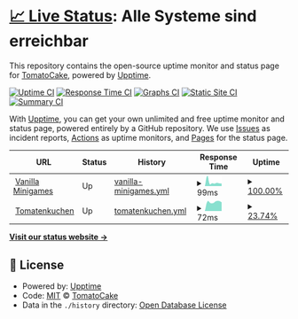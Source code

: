 # [📈 Live Status](https://devtomatocake.github.io/Status): <!--live status--> **Alle Systeme sind erreichbar**

This repository contains the open-source uptime monitor and status page for [TomatoCake](https://vanillaminigames.eu/), powered by [Upptime](https://github.com/upptime/upptime).

[![Uptime CI](https://github.com/devtomatocake/Status/workflows/Uptime%20CI/badge.svg)](https://github.com/devtomatocake/Status/actions?query=workflow%3A%22Uptime+CI%22)
[![Response Time CI](https://github.com/devtomatocake/Status/workflows/Response%20Time%20CI/badge.svg)](https://github.com/devtomatocake/Status/actions?query=workflow%3A%22Response+Time+CI%22)
[![Graphs CI](https://github.com/devtomatocake/Status/workflows/Graphs%20CI/badge.svg)](https://github.com/devtomatocake/Status/actions?query=workflow%3A%22Graphs+CI%22)
[![Static Site CI](https://github.com/devtomatocake/Status/workflows/Static%20Site%20CI/badge.svg)](https://github.com/devtomatocake/Status/actions?query=workflow%3A%22Static+Site+CI%22)
[![Summary CI](https://github.com/devtomatocake/Status/workflows/Summary%20CI/badge.svg)](https://github.com/devtomatocake/Status/actions?query=workflow%3A%22Summary+CI%22)

With [Upptime](https://upptime.js.org), you can get your own unlimited and free uptime monitor and status page, powered entirely by a GitHub repository. We use [Issues](https://github.com/devtomatocake/Status/issues) as incident reports, [Actions](https://github.com/devtomatocake/Status/actions) as uptime monitors, and [Pages](https://devtomatocake.github.io/Status) for the status page.

<!--start: status pages-->
<!-- This summary is generated by Upptime (https://github.com/upptime/upptime) -->
<!-- Do not edit this manually, your changes will be overwritten -->
<!-- prettier-ignore -->
| URL | Status | History | Response Time | Uptime |
| --- | ------ | ------- | ------------- | ------ |
| <img alt="" src="https://vanillaminigames.eu/images/favicon.ico" height="13"> [Vanilla Minigames](https://vanillaminigames.eu) | Up | [vanilla-minigames.yml](https://github.com/DEVTomatoCake/Status/commits/HEAD/history/vanilla-minigames.yml) | <details><summary><img alt="Response time graph" src="./graphs/vanilla-minigames/response-time-week.png" height="20"> 99ms</summary><br><a href="https://status.vanillaminigames.eu/history/vanilla-minigames"><img alt="Response time 99" src="https://img.shields.io/endpoint?url=https%3A%2F%2Fraw.githubusercontent.com%2FDEVTomatoCake%2FStatus%2FHEAD%2Fapi%2Fvanilla-minigames%2Fresponse-time.json"></a><br><a href="https://status.vanillaminigames.eu/history/vanilla-minigames"><img alt="24-hour response time 99" src="https://img.shields.io/endpoint?url=https%3A%2F%2Fraw.githubusercontent.com%2FDEVTomatoCake%2FStatus%2FHEAD%2Fapi%2Fvanilla-minigames%2Fresponse-time-day.json"></a><br><a href="https://status.vanillaminigames.eu/history/vanilla-minigames"><img alt="7-day response time 99" src="https://img.shields.io/endpoint?url=https%3A%2F%2Fraw.githubusercontent.com%2FDEVTomatoCake%2FStatus%2FHEAD%2Fapi%2Fvanilla-minigames%2Fresponse-time-week.json"></a><br><a href="https://status.vanillaminigames.eu/history/vanilla-minigames"><img alt="30-day response time 99" src="https://img.shields.io/endpoint?url=https%3A%2F%2Fraw.githubusercontent.com%2FDEVTomatoCake%2FStatus%2FHEAD%2Fapi%2Fvanilla-minigames%2Fresponse-time-month.json"></a><br><a href="https://status.vanillaminigames.eu/history/vanilla-minigames"><img alt="1-year response time 99" src="https://img.shields.io/endpoint?url=https%3A%2F%2Fraw.githubusercontent.com%2FDEVTomatoCake%2FStatus%2FHEAD%2Fapi%2Fvanilla-minigames%2Fresponse-time-year.json"></a></details> | <details><summary><a href="https://status.vanillaminigames.eu/history/vanilla-minigames">100.00%</a></summary><a href="https://status.vanillaminigames.eu/history/vanilla-minigames"><img alt="All-time uptime 100.00%" src="https://img.shields.io/endpoint?url=https%3A%2F%2Fraw.githubusercontent.com%2FDEVTomatoCake%2FStatus%2FHEAD%2Fapi%2Fvanilla-minigames%2Fuptime.json"></a><br><a href="https://status.vanillaminigames.eu/history/vanilla-minigames"><img alt="24-hour uptime 100.00%" src="https://img.shields.io/endpoint?url=https%3A%2F%2Fraw.githubusercontent.com%2FDEVTomatoCake%2FStatus%2FHEAD%2Fapi%2Fvanilla-minigames%2Fuptime-day.json"></a><br><a href="https://status.vanillaminigames.eu/history/vanilla-minigames"><img alt="7-day uptime 100.00%" src="https://img.shields.io/endpoint?url=https%3A%2F%2Fraw.githubusercontent.com%2FDEVTomatoCake%2FStatus%2FHEAD%2Fapi%2Fvanilla-minigames%2Fuptime-week.json"></a><br><a href="https://status.vanillaminigames.eu/history/vanilla-minigames"><img alt="30-day uptime 100.00%" src="https://img.shields.io/endpoint?url=https%3A%2F%2Fraw.githubusercontent.com%2FDEVTomatoCake%2FStatus%2FHEAD%2Fapi%2Fvanilla-minigames%2Fuptime-month.json"></a><br><a href="https://status.vanillaminigames.eu/history/vanilla-minigames"><img alt="1-year uptime 100.00%" src="https://img.shields.io/endpoint?url=https%3A%2F%2Fraw.githubusercontent.com%2FDEVTomatoCake%2FStatus%2FHEAD%2Fapi%2Fvanilla-minigames%2Fuptime-year.json"></a></details>
| <img alt="" src="https://tomatenkuchen.eu/assets/images/icon.ico" height="13"> [Tomatenkuchen](https://tomatenkuchen.eu) | Up | [tomatenkuchen.yml](https://github.com/DEVTomatoCake/Status/commits/HEAD/history/tomatenkuchen.yml) | <details><summary><img alt="Response time graph" src="./graphs/tomatenkuchen/response-time-week.png" height="20"> 72ms</summary><br><a href="https://status.vanillaminigames.eu/history/tomatenkuchen"><img alt="Response time 72" src="https://img.shields.io/endpoint?url=https%3A%2F%2Fraw.githubusercontent.com%2FDEVTomatoCake%2FStatus%2FHEAD%2Fapi%2Ftomatenkuchen%2Fresponse-time.json"></a><br><a href="https://status.vanillaminigames.eu/history/tomatenkuchen"><img alt="24-hour response time 72" src="https://img.shields.io/endpoint?url=https%3A%2F%2Fraw.githubusercontent.com%2FDEVTomatoCake%2FStatus%2FHEAD%2Fapi%2Ftomatenkuchen%2Fresponse-time-day.json"></a><br><a href="https://status.vanillaminigames.eu/history/tomatenkuchen"><img alt="7-day response time 72" src="https://img.shields.io/endpoint?url=https%3A%2F%2Fraw.githubusercontent.com%2FDEVTomatoCake%2FStatus%2FHEAD%2Fapi%2Ftomatenkuchen%2Fresponse-time-week.json"></a><br><a href="https://status.vanillaminigames.eu/history/tomatenkuchen"><img alt="30-day response time 72" src="https://img.shields.io/endpoint?url=https%3A%2F%2Fraw.githubusercontent.com%2FDEVTomatoCake%2FStatus%2FHEAD%2Fapi%2Ftomatenkuchen%2Fresponse-time-month.json"></a><br><a href="https://status.vanillaminigames.eu/history/tomatenkuchen"><img alt="1-year response time 72" src="https://img.shields.io/endpoint?url=https%3A%2F%2Fraw.githubusercontent.com%2FDEVTomatoCake%2FStatus%2FHEAD%2Fapi%2Ftomatenkuchen%2Fresponse-time-year.json"></a></details> | <details><summary><a href="https://status.vanillaminigames.eu/history/tomatenkuchen">23.74%</a></summary><a href="https://status.vanillaminigames.eu/history/tomatenkuchen"><img alt="All-time uptime 23.74%" src="https://img.shields.io/endpoint?url=https%3A%2F%2Fraw.githubusercontent.com%2FDEVTomatoCake%2FStatus%2FHEAD%2Fapi%2Ftomatenkuchen%2Fuptime.json"></a><br><a href="https://status.vanillaminigames.eu/history/tomatenkuchen"><img alt="24-hour uptime 23.74%" src="https://img.shields.io/endpoint?url=https%3A%2F%2Fraw.githubusercontent.com%2FDEVTomatoCake%2FStatus%2FHEAD%2Fapi%2Ftomatenkuchen%2Fuptime-day.json"></a><br><a href="https://status.vanillaminigames.eu/history/tomatenkuchen"><img alt="7-day uptime 23.74%" src="https://img.shields.io/endpoint?url=https%3A%2F%2Fraw.githubusercontent.com%2FDEVTomatoCake%2FStatus%2FHEAD%2Fapi%2Ftomatenkuchen%2Fuptime-week.json"></a><br><a href="https://status.vanillaminigames.eu/history/tomatenkuchen"><img alt="30-day uptime 23.74%" src="https://img.shields.io/endpoint?url=https%3A%2F%2Fraw.githubusercontent.com%2FDEVTomatoCake%2FStatus%2FHEAD%2Fapi%2Ftomatenkuchen%2Fuptime-month.json"></a><br><a href="https://status.vanillaminigames.eu/history/tomatenkuchen"><img alt="1-year uptime 23.74%" src="https://img.shields.io/endpoint?url=https%3A%2F%2Fraw.githubusercontent.com%2FDEVTomatoCake%2FStatus%2FHEAD%2Fapi%2Ftomatenkuchen%2Fuptime-year.json"></a></details>

<!--end: status pages-->

[**Visit our status website →**](https://devtomatocake.github.io/Status)

## 📄 License

- Powered by: [Upptime](https://github.com/upptime/upptime)
- Code: [MIT](./LICENSE) © [TomatoCake](https://vanillaminigames.eu/)
- Data in the `./history` directory: [Open Database License](https://opendatacommons.org/licenses/odbl/1-0/)
